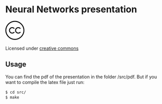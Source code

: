 # Neural Networks presentation

![alt text](images/cc-logo.png "CC")


Licensed under [creative commons](https://github.com/MLIME/12aMostra/blob/master/presentation/LICENSE)

## Usage

You can find the pdf of the presentation in the folder /src/pdf. But if you want to compile the latex file just run:

```
$ cd src/
$ make
```


